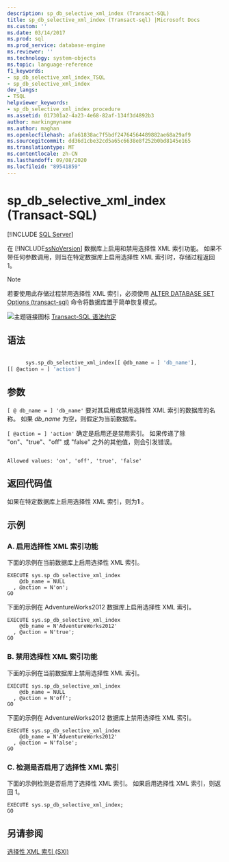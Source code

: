 ```yaml
---
description: sp_db_selective_xml_index (Transact-SQL)
title: sp_db_selective_xml_index (Transact-sql) |Microsoft Docs
ms.custom: ''
ms.date: 03/14/2017
ms.prod: sql
ms.prod_service: database-engine
ms.reviewer: ''
ms.technology: system-objects
ms.topic: language-reference
f1_keywords:
- sp_db_selective_xml_index_TSQL
- sp_db_selective_xml_index
dev_langs:
- TSQL
helpviewer_keywords:
- sp_db_selective_xml_index procedure
ms.assetid: 017301a2-4a23-4e68-82af-134f3d4892b3
author: markingmyname
ms.author: maghan
ms.openlocfilehash: afa61838ac7f5bdf24764564489882ae68a29af9
ms.sourcegitcommit: dd36d1cbe32cd5a65c6638e8f252b0bd8145e165
ms.translationtype: MT
ms.contentlocale: zh-CN
ms.lasthandoff: 09/08/2020
ms.locfileid: "89541859"
---
```

# <a name="sp_db_selective_xml_index-transact-sql"></a>sp_db_selective_xml_index (Transact-SQL)
[!INCLUDE [SQL Server](../../includes/applies-to-version/sqlserver.md)]

  在 [!INCLUDE[ssNoVersion](../../includes/ssnoversion-md.md)] 数据库上启用和禁用选择性 XML 索引功能。 如果不带任何参数调用，则当在特定数据库上启用选择性 XML 索引时，存储过程返回 1。  
  
> [!NOTE]  
>  若要使用此存储过程禁用选择性 XML 索引，必须使用 [ALTER DATABASE SET Options &#40;transact-sql&#41;](../../t-sql/statements/alter-database-transact-sql-set-options.md) 命令将数据库置于简单恢复模式。  
  
 ![主题链接图标](../../database-engine/configure-windows/media/topic-link.gif "“主题链接”图标") [Transact-SQL 语法约定](../../t-sql/language-elements/transact-sql-syntax-conventions-transact-sql.md)  
  
## <a name="syntax"></a>语法  
  
```sql  
  
      sys.sp_db_selective_xml_index[[ @db_name = ] 'db_name'],   
[[ @action = ] 'action']  
```  
  
## <a name="arguments"></a>参数  
`[ @ db_name = ] 'db_name'` 要对其启用或禁用选择性 XML 索引的数据库的名称。 如果 *db_name* 为空，则假定为当前数据库。  
  
`[ @action = ] 'action'` 确定是启用还是禁用索引。 如果传递了除 "on"、"true"、"off" 或 "false" 之外的其他值，则会引发错误。  
  
```  
  
Allowed values: 'on', 'off', 'true', 'false'  
```  
  
## <a name="return-code-values"></a>返回代码值  
 如果在特定数据库上启用选择性 XML 索引，则为**1** 。  
  
## <a name="examples"></a>示例  
  
### <a name="a-enable-selective-xml-index-functionality"></a>A. 启用选择性 XML 索引功能  
 下面的示例在当前数据库上启用选择性 XML 索引。  
  
```  
EXECUTE sys.sp_db_selective_xml_index  
    @db_name = NULL  
  , @action = N'on';  
GO  
```  
  
 下面的示例在 AdventureWorks2012 数据库上启用选择性 XML 索引。  
  
```  
EXECUTE sys.sp_db_selective_xml_index  
    @db_name = N'AdventureWorks2012'  
  , @action = N'true';  
GO  
```  
  
### <a name="b-disable-selective-xml-index-functionality"></a>B. 禁用选择性 XML 索引功能  
 下面的示例在当前数据库上禁用选择性 XML 索引。  
  
```  
EXECUTE sys.sp_db_selective_xml_index  
    @db_name = NULL  
  , @action = N'off';  
GO  
```  
  
 下面的示例在 AdventureWorks2012 数据库上禁用选择性 XML 索引。  
  
```  
EXECUTE sys.sp_db_selective_xml_index  
    @db_name = N'AdventureWorks2012'  
  , @action = N'false';  
GO  
```  
  
### <a name="c-detect-if-selective-xml-index-is-enabled"></a>C. 检测是否启用了选择性 XML 索引  
 下面的示例检测是否启用了选择性 XML 索引。 如果启用选择性 XML 索引，则返回 1。  
  
```  
EXECUTE sys.sp_db_selective_xml_index;  
GO  
```  
  
## <a name="see-also"></a>另请参阅  
 [选择性 XML 索引 (SXI)](../../relational-databases/xml/selective-xml-indexes-sxi.md)  
  
  
